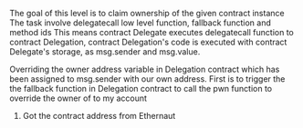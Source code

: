 The goal of this level is to claim ownership of the given contract instance
The task involve delegatecall low level function, fallback function and method ids
This means contract Delegate executes delegatecall function to contract Delegation, contract Delegation's code is executed
with contract Delegate's storage, as msg.sender and msg.value.

Overriding the owner address variable in Delegation contract which has been assigned to msg.sender  with our own address.
First is to trigger the the fallback function in Delegation contract to call the pwn function to override the owner of to my account
1. Got the contract address from Ethernaut